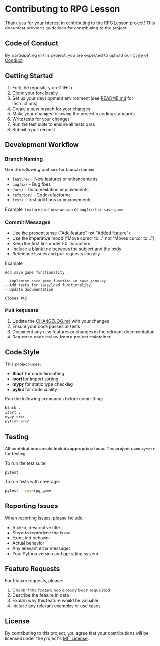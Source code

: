 # Contributing to RPG Lesson

Thank you for your interest in contributing to the RPG Lesson project! This document provides guidelines for contributing to the project.

## Code of Conduct

By participating in this project, you are expected to uphold our [Code of Conduct](CODE_OF_CONDUCT.md).

## Getting Started

1. Fork the repository on GitHub
2. Clone your fork locally
3. Set up your development environment (see [README.md](README.md) for instructions)
4. Create a new branch for your changes
5. Make your changes following the project's coding standards
6. Write tests for your changes
7. Run the test suite to ensure all tests pass
8. Submit a pull request

## Development Workflow

### Branch Naming

Use the following prefixes for branch names:
- `feature/` - New features or enhancements
- `bugfix/` - Bug fixes
- `docs/` - Documentation improvements
- `refactor/` - Code refactoring
- `test/` - Test additions or improvements

Example: `feature/add-new-weapon` or `bugfix/fix-save-game`

### Commit Messages

- Use the present tense ("Add feature" not "Added feature")
- Use the imperative mood ("Move cursor to..." not "Moves cursor to...")
- Keep the first line under 50 characters
- Include a blank line between the subject and the body
- Reference issues and pull requests liberally

Example:
```
Add save game functionality

- Implement save_game function in save_game.py
- Add tests for save/load functionality
- Update documentation

Closes #42
```

### Pull Requests

1. Update the [CHANGELOG.md](CHANGELOG.md) with your changes
2. Ensure your code passes all tests
3. Document any new features or changes in the relevant documentation
4. Request a code review from a project maintainer

## Code Style

This project uses:
- **Black** for code formatting
- **isort** for import sorting
- **mypy** for static type checking
- **pylint** for code quality

Run the following commands before committing:

```bash
black .
isort .
mypy src/
pylint src/
```

## Testing

All contributions should include appropriate tests. The project uses `pytest` for testing.

To run the test suite:

```bash
pytest
```

To run tests with coverage:

```bash
pytest --cov=rpg_game
```

## Reporting Issues

When reporting issues, please include:
- A clear, descriptive title
- Steps to reproduce the issue
- Expected behavior
- Actual behavior
- Any relevant error messages
- Your Python version and operating system

## Feature Requests

For feature requests, please:
1. Check if the feature has already been requested
2. Describe the feature in detail
3. Explain why this feature would be valuable
4. Include any relevant examples or use cases

## License

By contributing to this project, you agree that your contributions will be licensed under the project's [MIT License](LICENSE).
